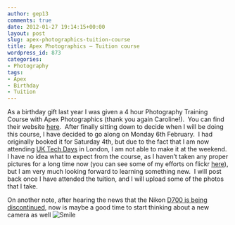 ```yaml
---
author: gep13
comments: true
date: 2012-01-27 19:14:15+00:00
layout: post
slug: apex-photographics-tuition-course
title: Apex Photographics – Tuition course
wordpress_id: 873
categories:
- Photography
tags:
- Apex
- Birthday
- Tuition
---
```


As a birthday gift last year I was given a 4 hour Photography Training Course with Apex Photographics (thank you again Caroline!).  You can find their website [here](http://apexphotographics.co.uk/).  After finally sitting down to decide when I will be doing this course, I have decided to go along on Monday 6th February.  I had originally booked it for Saturday 4th, but due to the fact that I am now attending [UK Tech Days](http://www.gep13.co.uk/blog/i-am-attending-the-uk-tech-days-in-london/) in London, I am not able to make it at the weekend.  I have no idea what to expect from the course, as I haven’t taken any proper pictures for a long time now (you can see some of my efforts on flickr [here](http://www.flickr.com/photos/gep13/)), but I am very much looking forward to learning something new.  I will post back once I have attended the tuition, and I will upload some of the photos that I take.

On another note, after hearing the news that the Nikon [D700 is being discontinued](http://www.techradar.com/news/photography-video-capture/cameras/nikon-d700-d300s-discontinued-1057814?src=rss&attr=all), now is maybe a good time to start thinking about a new camera as well ![Smile](http://www.gep13.co.uk/blog/wp-content/uploads/2012/01/wlEmoticon-smile4.png)
